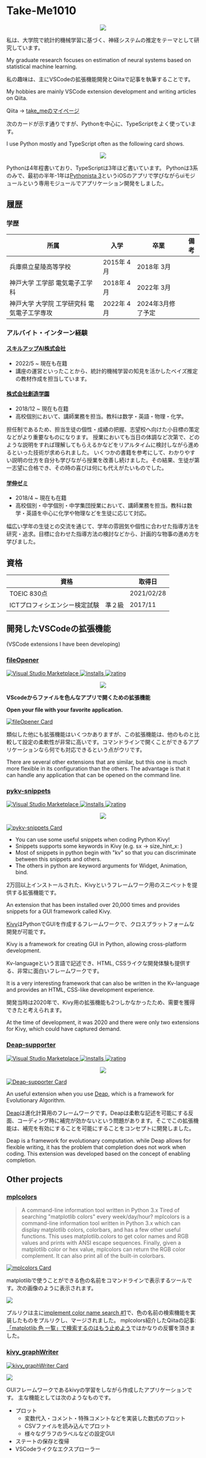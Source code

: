 # Take-Me1010

<div style="text-align: center;">
    <img src="https://github-readme-stats.vercel.app/api?username=Take-Me1010&count_private=true&theme=tokyonight">
</div>

私は、大学院で統計的機械学習に基づく、神経システムの推定をテーマとして研究しています。

My graduate research focuses on estimation of neural systems based on statistical machine learning.

私の趣味は、主にVSCodeの拡張機能開発とQiitaで記事を執筆することです。

My hobbies are mainly VSCode extension development and writing articles on Qiita.

Qiita → [take_meのマイページ](https://qiita.com/take_me)

次のカードが示す通りですが、Pythonを中心に、TypeScriptをよく使っています。

I use Python mostly and TypeScript often as the following card shows.
<div style="text-align: center;">
    <img src="https://github-readme-stats.vercel.app/api/top-langs/?username=Take-Me1010&layout=compact">
</div>

Pythonは4年程書いており、TypeScriptは3年ほど書いています。
Pythonは3系のみで、最初の半年-1年は[Pythonista 3](http://omz-software.com/pythonista/)というiOSのアプリで学びながらuiモジュールという専用モジュールでアプリケーション開発をしました。

## 履歴

### 学歴

| 所属                                        | 入学       | 卒業              | 備考 |
| ------------------------------------------- | ---------- | ----------------- | ---- |
| 兵庫県立星陵高等学校                        | 2015年 4月 | 2018年 3月        |      |
| 神戸大学 工学部 電気電子工学科              | 2018年 4月 | 2022年 3月        |      |
| 神戸大学 大学院 工学研究科 電気電子工学専攻 | 2022年 4月 | 2024年3月修了予定 |      |

### アルバイト・インターン経験

#### [スキルアップAI株式会社](https://www.skillupai.com/)
  - 2022/5 ~ 現在も在籍
  - 講座の運営といったことから、統計的機械学習の知見を活かしたベイズ推定の教材作成を担当しています。

#### [株式会社創造学園](https://www.sozogakuen.co.jp/)
  - 2018/12 ~ 現在も在籍
  - 高校個別において、講師業務を担当。教科は数学・英語・物理・化学。

担任制であるため、担当生徒の個性・成績の把握、志望校へ向けた小目標の策定などがより重要なものになります。
授業においても当日の体調など次第で、どのような説明をすれば理解してもらえるかなどをリアルタイムに検討しながら進めるといった技術が求められました。
いくつかの書籍を参考にして、わかりやすい説明の仕方を自分も学びながら授業を改善し続けました。その結果、生徒が第一志望に合格でき、その時の喜びは何にも代えがたいものでした。

#### [学伸ゼミ](https://gakushinzemi.com/)
- 2018/4 ~ 現在も在籍
- 高校個別・中学個別・中学集団授業において、講師業務を担当。教科は数学・英語を中心に化学や物理などを生徒に応じて対応。

幅広い学年の生徒との交流を通じて、学年の雰囲気や個性に合わせた指導方法を研究・追求。目標に合わせた指導方法の検討などから、計画的な物事の進め方を学びました。

## 資格

| 資格                                  | 取得日     |
| ------------------------------------- | ---------- |
| TOEIC 830点                           | 2021/02/28 |
| ICTプロフィシエンシー検定試験　準２級 | 2017/11    |

## 開発したVSCodeの拡張機能
(VSCode extensions I have been developing)

### [fileOpener](https://github.com/Take-Me1010/fileOpener)

[![Visual Studio Marketplace](https://vsmarketplacebadge.apphb.com/version/Take-Me1010.file-opener.svg) ![installs](https://vsmarketplacebadge.apphb.com/installs/Take-Me1010.file-opener.svg) ![rating](https://vsmarketplacebadge.apphb.com/rating/Take-Me1010.file-opener.svg)](https://marketplace.visualstudio.com/items?itemName=Take-Me1010.file-opener)
<div style="text-align: center;">
    <img src="https://github.com/Take-Me1010/fileOpener/blob/main/image/icon.png?raw=true">
</div>

**VScodeからファイルを色んなアプリで開くための拡張機能**

**Open your file with your favorite application.**

[![fileOpener Card](https://github-readme-stats.vercel.app/api/pin/?username=Take-Me1010&repo=fileOpener)](https://github.com/Take-Me1010/fileOpener)

類似した他にも拡張機能はいくつかありますが、この拡張機能は、他のものと比較して設定の柔軟性が非常に高いです。コマンドラインで開くことができるアプリケーションなら何でも対応できるという点がウリです。

There are several other extensions that are similar, but this one is much more flexible in its configuration than the others. The advantage is that it can handle any application that can be opened on the command line.

### [pykv-snippets](https://github.com/Take-Me1010/pykv-snippets)

[![Visual Studio Marketplace](https://vsmarketplacebadge.apphb.com/version/Take-Me1010.pykv-snippets.svg) ![installs](https://vsmarketplacebadge.apphb.com/installs/Take-Me1010.pykv-snippets.svg) ![rating](https://vsmarketplacebadge.apphb.com/rating/Take-Me1010.pykv-snippets.svg)](https://marketplace.visualstudio.com/items?itemName=Take-Me1010.pykv-snippets)
<div style="text-align: center;">
    <img src="https://github.com/Take-Me1010/pykv-snippets/blob/master/image/icon.png?raw=true">
</div>

[![pykv-snippets Card](https://github-readme-stats.vercel.app/api/pin/?username=Take-Me1010&repo=pykv-snippets)](https://github.com/Take-Me1010/pykv-snippets)

- You can use some useful snippets when coding Python Kivy!
- Snippets supports some keywords in Kivy (e.g. sx -> size_hint_x: )
- Most of snippets in python begin with "kv" so that you can discriminate between this snippets and others.
- The others in python are keyword arguments for Widget, Animation, bind.

2万回以上インストールされた、Kivyというフレームワーク用のスニペットを提供する拡張機能です。

An extension that has been installed over 20,000 times and provides snippets for a GUI framework called Kivy.


[Kivy](https://kivy.org/#home)はPythonでGUIを作成するフレームワークで、クロスプラットフォームな開発が可能です。

Kivy is a framework for creating GUI in Python, allowing cross-platform development.


Kv-languageという言語で記述でき、HTML, CSSライクな開発体験も提供する、非常に面白いフレームワークです。

It is a very interesting framework that can also be written in the Kv-language and provides an HTML, CSS-like development experience.


開発当時は2020年で、Kivy用の拡張機能も2つしかなかったため、需要を獲得できたと考えられます。

At the time of development, it was 2020 and there were only two extensions for Kivy, which could have captured demand.

### [Deap-supporter](https://github.com/Take-Me1010/Deap-supporter)

[![Visual Studio Marketplace](https://vsmarketplacebadge.apphb.com/version/Take-Me1010.deap-supporter.svg) ![installs](https://vsmarketplacebadge.apphb.com/installs/Take-Me1010.deap-supporter.svg) ![rating](https://vsmarketplacebadge.apphb.com/rating/Take-Me1010.deap-supporter.svg)](https://marketplace.visualstudio.com/items?itemName=Take-Me1010.deap-supporter)
<div style="text-align: center;">
    <img src="https://github.com/Take-Me1010/Deap-supporter/blob/master/images/icon.png?raw=true">
</div>

[![Deap-supporter Card](https://github-readme-stats.vercel.app/api/pin/?username=Take-Me1010&repo=Deap-supporter)](https://github.com/Take-Me1010/Deap-supporter)

An useful extension when you use [Deap](https://github.com/deap/deap), which is a framework for Evolutionary Algorithm.

[Deap](https://github.com/deap/deap)は進化計算用のフレームワークです。Deapは柔軟な記述を可能にする反面、コーディング時に補完が効かないという問題があります。そこでこの拡張機能は、補完を有効にすることを可能にすることをコンセプトに開発しました。

Deap is a framework for evolutionary computation. while Deap allows for flexible writing, it has the problem that completion does not work when coding. This extension was developed based on the concept of enabling completion.


## Other projects

### [mplcolors](https://github.com/AstroBarker/mplcolors)

> A command-line information tool written in Python 3.x
>Tired of searching "matplotlib colors" every week/day/hour? mplcolors is a command-line information tool written in Python 3.x which can display matplotlib colors, colorbars, and has a few other useful functions. This uses matplotlib.colors to get color names and RGB values and prints with ANSI escape sequences. Finally, given a matplotlib color or hex value, mplcolors can return the RGB color complement.
>It can also print all of the built-in colorbars.

[![mplcolors Card](https://github-readme-stats.vercel.app/api/pin/?username=AstroBarker&repo=mplcolors)](https://github.com/AstroBarker/mplcolors)

matplotlibで使うことができる色の名前をコマンドラインで表示するツールです。次の画像のように表示されます。

![](https://camo.githubusercontent.com/422d818a8935cff52567176df329a2e1d272c23c7272ab173e3c44a3eb320bb9/68747470733a2f2f65787465726e616c2d636f6e74656e742e6475636b6475636b676f2e636f6d2f69752f3f753d68747470732533412532462532466d6174706c6f746c69622e6f7267253246322e312e312532465f696d61676573253246737068785f676c725f6e616d65645f636f6c6f72735f3030312e706e6726663d31266e6f66623d31)

プルリクは主に[implement color name search #1](https://github.com/AstroBarker/mplcolors/pull/1/commits/8ac8dbf97924c3c6bd5c84f5787ae3a47dbdf461)で、色の名前の検索機能を実装したものをプルリクし、マージされました。
mplcolors紹介したQiitaの記事: [「matplotlib 色 一覧」で検索するのはもう止めよう](https://qiita.com/take_me/items/481e248bf56aca56b1ee)ではかなりの反響を頂きました。


### [kivy_graphWriter](https://github.com/Take-Me1010/kivy_graphWriter)

[![kivy_graphWriter Card](https://github-readme-stats.vercel.app/api/pin/?username=Take-Me1010&repo=kivy_graphWriter)](https://github.com/Take-Me1010/kivy_graphWriter)

![](https://github.com/Take-Me1010/kivy_graphWriter/raw/main/data/image/demo/0918-function-demo.gif)

GUIフレームワークであるkivyの学習をしながら作成したアプリケーションです。
主な機能としては次のようなものです。
- プロット
  - 変数代入・コメント・特殊コメントなどを実装した数式のプロット
  - CSVファイルを読み込んでプロット
  - 様々なグラフのラベルなどの設定GUI
- ステートの保存と復帰
- VSCodeライクなエクスプローラー
